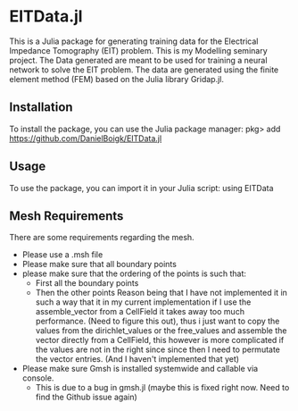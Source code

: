 # EITData.jl
This is a Julia package for generating training data for the Electrical Impedance Tomography (EIT) problem. This is my Modelling seminary project.
The Data generated are meant to be used for training a neural network to solve the EIT problem. The data are generated using the finite element method (FEM) based on the Julia library Gridap.jl.

## Installation
To install the package, you can use the Julia package manager:
pkg> add https://github.com/DanielBoigk/EITData.jl
## Usage
To use the package, you can import it in your Julia script:
using EITData

## Mesh Requirements

There are some requirements regarding the mesh. 
- Please use a .msh file
- Please make sure that all boundary points 
- please make sure that the ordering of the points is such that:
    - First all the boundary points 
    - Then the other points
Reason being that I have not implemented it in such a way that it in my current implementation if I use the assemble_vector from a CellField it takes away too much performance. (Need to figure this out), thus i just want to copy the values from the dirichlet_values or the free_values and assemble the vector directly from a CellField, this however is more complicated if the values are not in the right since since then I need to permutate the vector entries. (And I haven't implemented that yet)
- Please make sure Gmsh is installed systemwide and callable via console. 
    - This is due to a bug in gmsh.jl (maybe this is fixed right now. Need to find the Github issue again) 